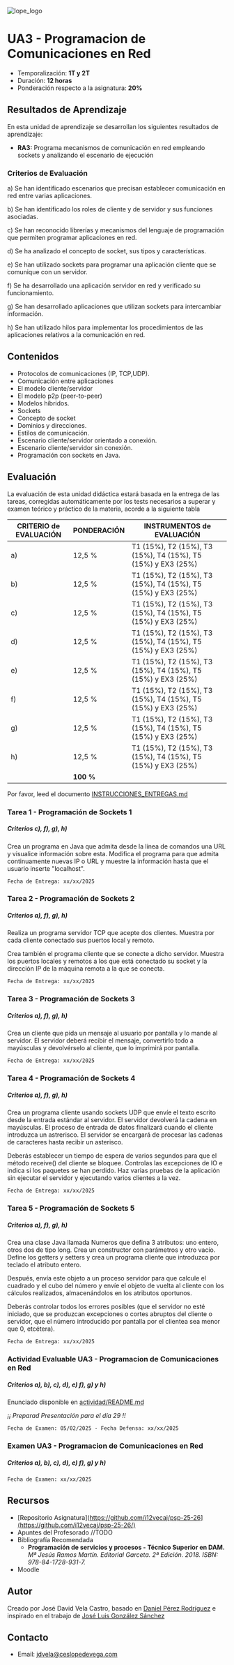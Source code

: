 ![lope_logo](https://www.ceslopedevega.com/wp-content/uploads/2020/03/pruebalogo.svg_.png)

# UA3 - Programacion de Comunicaciones en Red

- Temporalización: **1T y 2T**
- Duración: **12 horas**
- Ponderación respecto a la asignatura: **20%**

## Resultados de Aprendizaje

En esta unidad de aprendizaje se desarrollan los siguientes resultados de aprendizaje:

- **RA3:** Programa mecanismos de comunicación en red empleando sockets y analizando el escenario de ejecución

### Criterios de Evaluación

a) Se han identificado escenarios que precisan establecer comunicación en red entre varias aplicaciones.

b) Se han identificado los roles de cliente y de servidor y sus funciones asociadas.

c) Se han reconocido librerías y mecanismos del lenguaje de programación que permiten programar aplicaciones en red.

d) Se ha analizado el concepto de socket, sus tipos y características.

e) Se han utilizado sockets para programar una aplicación cliente que se comunique con un servidor.

f) Se ha desarrollado una aplicación servidor en red y verificado su funcionamiento.

g) Se han desarrollado aplicaciones que utilizan sockets para intercambiar información.

h) Se han utilizado hilos para implementar los procedimientos de las aplicaciones relativos a la comunicación en red.

## Contenidos

* Protocolos de comunicaciones (IP, TCP,UDP).
* Comunicación entre aplicaciones
* El modelo cliente/servidor
* El modelo p2p (peer-to-peer)
* Modelos híbridos.
* Sockets
* Concepto de socket
* Dominios y direcciones.
* Estilos de comunicación.
* Escenario cliente/servidor orientado a conexión.
* Escenario cliente/servidor sin conexión.
* Programación con sockets en Java.

## Evaluación

La evaluación de esta unidad didáctica estará basada en la entrega de las tareas, corregidas automáticamente por los tests necesarios a superar y examen teórico y práctico de la materia, acorde a la siguiente tabla

| CRITERIO de EVALUACIÓN | PONDERACIÓN | INSTRUMENTOS de EVALUACIÓN|
|------------------------|-------------|-------------|
| a)                     |12,5 %       | T1 (15%), T2 (15%), T3 (15%), T4 (15%), T5 (15%) y EX3 (25%) |
| b)                     |12,5 %       | T1 (15%), T2 (15%), T3 (15%), T4 (15%), T5 (15%) y EX3 (25%) |
| c)                     |12,5 %       | T1 (15%), T2 (15%), T3 (15%), T4 (15%), T5 (15%) y EX3 (25%) |
| d)                     |12,5 %       | T1 (15%), T2 (15%), T3 (15%), T4 (15%), T5 (15%) y EX3 (25%) |
| e)                     |12,5 %       | T1 (15%), T2 (15%), T3 (15%), T4 (15%), T5 (15%) y EX3 (25%) |
| f)                     |12,5 %       | T1 (15%), T2 (15%), T3 (15%), T4 (15%), T5 (15%) y EX3 (25%) |
| g)                     |12,5 %       | T1 (15%), T2 (15%), T3 (15%), T4 (15%), T5 (15%) y EX3 (25%) |
| h)                     |12,5 %       | T1 (15%), T2 (15%), T3 (15%), T4 (15%), T5 (15%) y EX3 (25%) |
|                        |**100 %**    |             |

Por favor, leed el documento [INSTRUCCIONES_ENTREGAS.md](..\INSTRUCCIONES_ENTREGAS.md)

### **Tarea 1 - Programación de Sockets 1**
##### **Criterios c), f), g), h)**

Crea un programa en Java que admita desde la línea de comandos una URL y visualice información sobre esta. Modifica el programa para que admita continuamente nuevas IP o URL y muestre la información hasta que el usuario inserte "localhost".

```
Fecha de Entrega: xx/xx/2025
```

### **Tarea 2 - Programación de Sockets 2**
##### **Criterios a), f), g), h)**

Realiza un programa servidor TCP que acepte dos clientes.  Muestra por cada cliente conectado sus puertos local y remoto.

Crea también el programa cliente que se conecte a dicho servidor.  Muestra los puertos locales y remotos a los que está conectado su socket y la dirección IP de la máquina remota a la que se conecta.

```
Fecha de Entrega: xx/xx/2025
```
### **Tarea 3 - Programación de Sockets 3**
##### **Criterios a), f), g), h)**

Crea un cliente que pida un mensaje al usuario por pantalla y lo mande al servidor. El servidor deberá recibir el mensaje, convertirlo todo a mayúsculas y devolvérselo al cliente, que lo imprimirá por pantalla.

```
Fecha de Entrega: xx/xx/2025
```

### **Tarea 4 - Programación de Sockets 4**
##### **Criterios a), f), g), h)**

Crea un programa cliente usando sockets UDP que envíe el texto escrito desde la entrada estándar al servidor. El servidor devolverá la cadena en mayúsculas. El proceso de entrada de datos finalizará cuando el cliente introduzca un astrerisco. El servidor se encargará de procesar las cadenas de caracteres hasta recibir un asterisco.

Deberás establecer un tiempo de espera de varios segundos para que el método receive() del cliente se bloquee. Controlas las excepciones de IO e indica si los paquetes se han perdido. Haz varias pruebas de la aplicación sin ejecutar el servidor y ejecutando varios clientes a la vez.

```
Fecha de Entrega: xx/xx/2025
```

### **Tarea 5 - Programación de Sockets 5**
##### **Criterios a), f), g), h)**

Crea una clase Java llamada Numeros que defina 3 atributos: uno entero, otros dos de tipo long. Crea un constructor con parámetros y otro vacío. Define los getters y setters y crea un programa cliente que introduzca por teclado el atributo entero.

Después, envía este objeto a un proceso servidor para que calcule el cuadrado y el cubo del número y envíe el objeto de vuelta al cliente con los cálculos realizados, almacenándolos en los atributos oportunos.

Deberás controlar todos los errores posibles (que el servidor no esté iniciado, que se produzcan excepciones o cortes abruptos del cliente o servidor, que el número introducido por pantalla por el clientea sea menor que 0, etcétera).

```
Fecha de Entrega: xx/xx/2025
```

### **Actividad Evaluable UA3 - Programacion de Comunicaciones en Red**
##### **Criterios a), b), c), d), e) f), g) y h)**
Enunciado disponible en [actividad/README.md](actividad/README.md)

*¡¡ Preparad Presentación para el día 29 !!*

```
Fecha de Examen: 05/02/2025 - Fecha Defensa: xx/xx/2025
```


### **Examen UA3 - Programacion de Comunicaciones en Red**
##### **Criterios a), b), c), d), e) f), g) y h)**
```
Fecha de Examen: xx/xx/2025
```

## Recursos

- [Repositorio Asignatura](https://github.com/i12vecaj/psp-25-26](https://github.com/i12vecaj/psp-25-26/)
- Apuntes del Profesorado //TODO
- Bibliografía Recomendada
  - **Programación de servicios y procesos - Técnico Superior en DAM.** *Mª Jesús Ramos Martín. Editorial Garceta. 2ª Edición. 2018. ISBN: 978-84-1728-931-7.*
- Moodle

## Autor

Creado por José David Vela Castro, basado en [Daniel Pérez Rodríguez](https://twitter.com/daniteleco) e inspirado en el trabajo de [José Luis González Sánchez](https://github.com/joseluisgs/ProgServiciosProcesos-00-2021-2022)

## Contacto
- Email: [jdvela@ceslopedevega.com](mailto:jdvela@ceslopedevega.com)
